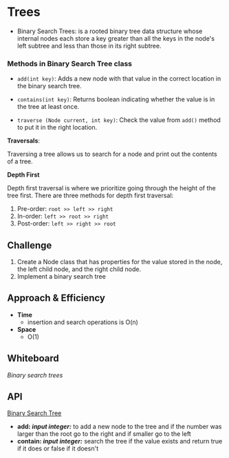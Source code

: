 # Trees
- Binary Search Trees: is a rooted binary tree data structure whose internal nodes each store a key greater than all the keys in the node's left subtree and less than those in its right subtree.

### Methods in Binary Search Tree class

* `add(int key)`: Adds a new node with that value in the correct location in the binary search tree.

* `contains(int key)`: Returns boolean indicating whether the value is in the tree at least once.

* `traverse (Node current, int key)`: Check the value from `add()` method to put it in the right location.

**Traversals**:

Traversing a tree allows us to search for a node and print out the contents of a tree.

**Depth First**

Depth first traversal is where we prioritize going through the height of the tree first. There are three methods for depth first traversal:
1. Pre-order: `root >> left >> right`
2. In-order: `left >> root >> right`
3. Post-order: `left >> right >> root`

## Challenge
1. Create a Node class that has properties for the value stored in the node, the left child node, and the right child node.
2. Implement a binary search tree

## Approach & Efficiency
- **Time**
    - insertion and search operations is O(n)
- **Space**
    - O(1)

## Whiteboard 
*Binary search trees*


## API 
[Binary Search Tree](challenges/trees/lib/src/main/java/trees/BinarySearchTree.java)
- **add: *input integer:*** to add a new node to the tree and if the number was larger than the root go to the right and if smaller go to the left
- **contain: *input integer:*** search the tree if the value exists and return true if it does or false if it doesn't